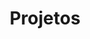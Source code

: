 ---
layout: project
title: Projetos
data: Outubro de 2017
description: Alguns projetos que eu desenvolvi, ou venho desenvolvendo.
---